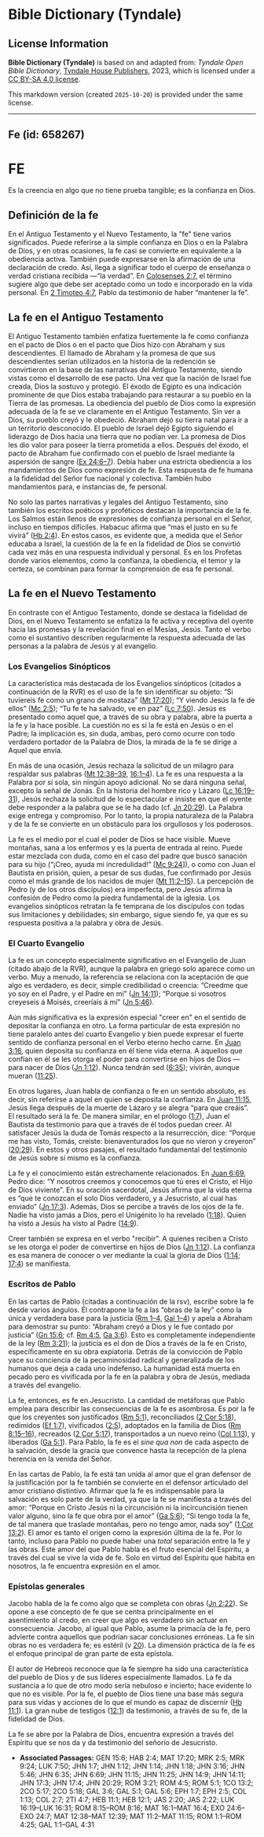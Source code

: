 # Bible Dictionary (Tyndale)

## License Information

**Bible Dictionary (Tyndale)** is based on and adapted from: _Tyndale Open Bible Dictionary_, [Tyndale House Publishers](https://tyndaleopenresources.com/), 2023, which is licensed under a [CC BY-SA 4.0 license](https://creativecommons.org/licenses/by-sa/4.0/legalcode.en).

This markdown version (created `2025-10-20`) is provided under the same license.



--------------------------------

## Fe (id: 658267)

FE
==

Es la creencia en algo que no tiene prueba tangible; es la confianza en Dios.

Definición de la fe
-------------------

En el Antiguo Testamento y el Nuevo Testamento, la "fe" tiene varios significados. Puede referirse a la simple confianza en Dios o en la Palabra de Dios, y en otras ocasiones, la fe casi se convierte en equivalente a la obediencia activa. También puede expresarse en la afirmación de una declaración de credo. Así, llega a significar todo el cuerpo de enseñanza o verdad cristiana recibida —“la verdad”. En [Colosenses 2:7](https://ref.ly/Col2:7), el término sugiere algo que debe ser aceptado como un todo e incorporado en la vida personal. En [2 Timoteo 4:7](https://ref.ly/2Tim4:7), Pablo da testimonio de haber “mantener la fe”.

La fe en el Antiguo Testamento
------------------------------

El Antiguo Testamento también enfatiza fuertemente la fe como confianza en el pacto de Dios o en el pacto que Dios hizo con Abraham y sus descendientes. El llamado de Abraham y la promesa de que sus descendientes serían utilizados en la historia de la redención se convirtieron en la base de las narrativas del Antiguo Testamento, siendo vistas como el desarrollo de ese pacto. Una vez que la nación de Israel fue creada, Dios la sostuvo y protegió. El éxodo de Egipto es una indicación prominente de que Dios estaba trabajando para restaurar a su pueblo en la Tierra de las promesas. La obediencia del pueblo de Dios como la expresión adecuada de la fe se ve claramente en el Antiguo Testamento. Sin ver a Dios, su pueblo creyó y le obedeció. Abraham dejó su tierra natal para ir a un territorio desconocido. El pueblo de Israel dejó Egipto siguiendo el liderazgo de Dios hacia una tierra que no podían ver. La promesa de Dios les dio valor para poseer la tierra prometida a ellos. Después del éxodo, el pacto de Abraham fue confirmado con el pueblo de Israel mediante la aspersión de sangre ([Ex 24:6–7](https://ref.ly/Exod24:6-Exod24:7)). Debía haber una estricta obediencia a los mandamientos de Dios como expresión de fe. Esta respuesta de fe humana a la fidelidad del Señor fue nacional y colectiva. También hubo mandamientos para, e instancias de, fe personal.

No solo las partes narrativas y legales del Antiguo Testamento, sino también los escritos poéticos y proféticos destacan la importancia de la fe. Los Salmos están llenos de expresiones de confianza personal en el Señor, incluso en tiempos difíciles. Habacuc afirma que “mas el justo en su fe vivirá” ([Hb 2:4](https://ref.ly/Hab2:4)). En estos casos, es evidente que, a medida que el Señor educaba a Israel, la cuestión de la fe en la fidelidad de Dios se convirtió cada vez más en una respuesta individual y personal. Es en los Profetas donde varios elementos, como la confianza, la obediencia, el temor y la certeza, se combinan para formar la comprensión de esa fe personal.

La fe en el Nuevo Testamento
----------------------------

En contraste con el Antiguo Testamento, donde se destaca la fidelidad de Dios, en el Nuevo Testamento se enfatiza la fe activa y receptiva del oyente hacia las promesas y la revelación final en el Mesías, Jesús. Tanto el verbo como el sustantivo describen regularmente la respuesta adecuada de las personas a la palabra de Jesús y al evangelio.

### Los Evangelios Sinópticos

La característica más destacada de los Evangelios sinópticos (citados a continuación de la RVR) es el uso de la fe sin identificar su objeto: “Si tuviereis fe como un grano de mostaza” ([Mt 17:20](https://ref.ly/Matt17:20)); “Y viendo Jesús la fe de ellos” ([Mc 2:5](https://ref.ly/Mark2:5)); “Tu fe te ha salvado, ve en paz” ([Lc 7:50](https://ref.ly/Luke7:50)). Jesús es presentado como aquel que, a través de su obra y palabra, abre la puerta a la fe y la hace posible. La cuestión no es si la fe está en Jesús o en el Padre; la implicación es, sin duda, ambas, pero como ocurre con todo verdadero portador de la Palabra de Dios, la mirada de la fe se dirige a Aquel que envía.

En más de una ocasión, Jesús rechaza la solicitud de un milagro para respaldar sus palabras ([Mt 12:38–39,](https://ref.ly/Matt12:38-Matt12:39) [16:1–4](https://ref.ly/Matt16:1-Matt16:4)). La fe es una respuesta a la Palabra por sí sola, sin ningún apoyo adicional. No se dará ninguna señal, excepto la señal de Jonás. En la historia del hombre rico y Lázaro ([Lc 16:19–31](https://ref.ly/Luke16:19-Luke16:31)), Jesús rechaza la solicitud de lo espectacular e insiste en que el oyente debe responder a la palabra que se le ha dado (cf. [Jn 20:29](https://ref.ly/John20:29)). La Palabra exige entrega y compromiso. Por lo tanto, la propia naturaleza de la Palabra y de la fe se convierte en un obstáculo para los orgullosos y los poderosos.

La fe es el medio por el cual el poder de Dios se hace visible. Mueve montañas, sana a los enfermos y es la puerta de entrada al reino. Puede estar mezclada con duda, como en el caso del padre que buscó sanación para su hijo (“¡Creo, ayuda mi incredulidad!” \[[Mc 9:24](https://ref.ly/Mark9:24)]), o como con Juan el Bautista en prisión, quien, a pesar de sus dudas, fue confirmado por Jesús como el más grande de los nacidos de mujer ([Mt 11:2–15](https://ref.ly/Matt11:2-Matt11:15)). La percepción de Pedro (y de los otros discípulos) era imperfecta, pero Jesús afirma la confesión de Pedro como la piedra fundamental de la iglesia. Los evangelios sinópticos retratan la fe temprana de los discípulos con todas sus limitaciones y debilidades; sin embargo, sigue siendo fe, ya que es su respuesta positiva a la palabra y obra de Jesús.

### El Cuarto Evangelio

La fe es un concepto especialmente significativo en el Evangelio de Juan (citado abajo de la RVR), aunque la palabra en griego solo aparece como un verbo. Muy a menudo, la referencia se relaciona con la aceptación de que algo es verdadero, es decir, simple credibilidad o creencia: “Creedme que yo soy en el Padre, y el Padre en mí” ([Jn 14:11](https://ref.ly/John14:11)); “Porque si vosotros creyeseis á Moisés, creeríais á mí” ([Jn 5:46](https://ref.ly/John5:46)).

Aún más significativa es la expresión especial "creer en" en el sentido de depositar la confianza en otro. La forma particular de esta expresión no tiene paralelo antes del cuarto Evangelio y bien puede expresar el fuerte sentido de confianza personal en el Verbo eterno hecho carne. En [Juan 3:16](https://ref.ly/John3:16), quien deposita su confianza en él tiene vida eterna. A aquellos que confían en él se les otorga el poder para convertirse en hijos de Dios — para nacer de Dios ([Jn 1:12](https://ref.ly/John1:12)). Nunca tendrán sed ([6:35](https://ref.ly/John6:35)); vivirán, aunque mueran ([11:25](https://ref.ly/John11:25)).

En otros lugares, Juan habla de confianza o fe en un sentido absoluto, es decir, sin referirse a aquel en quien se deposita la confianza. En [Juan 11:15](https://ref.ly/John11:15), Jesús llega después de la muerte de Lázaro y se alegra “para que creáis”. El resultado será la fe. De manera similar, en el prólogo ([1:7](https://ref.ly/John1:7)), Juan el Bautista da testimonio para que a través de él todos puedan creer. Al satisfacer Jesús la duda de Tomás respecto a la resurrección, dice: “Porque me has visto, Tomás, creiste: bienaventurados los que no vieron y creyeron” ([20:29](https://ref.ly/John20:29)). En estos y otros pasajes, el resultado fundamental del testimonio de Jesús sobre sí mismo es la confianza.

La fe y el conocimiento están estrechamente relacionados. En [Juan 6:69](https://ref.ly/John6:69), Pedro dice: “Y nosotros creemos y conocemos que tú eres el Cristo, el Hijo de Dios viviente”. En su oración sacerdotal, Jesús afirma que la vida eterna es “que te conozcan el solo Dios verdadero, y a Jesucristo, al cual has enviado” ([Jn 17:3](https://ref.ly/John17:3)). Además, Dios se percibe a través de los ojos de la fe. Nadie ha visto jamás a Dios, pero el Unigénito lo ha revelado ([1:18](https://ref.ly/John1:18)). Quien ha visto a Jesús ha visto al Padre ([14:9](https://ref.ly/John14:9)).

Creer también se expresa en el verbo "recibir". A quienes reciben a Cristo se les otorga el poder de convertirse en hijos de Dios ([Jn 1:12](https://ref.ly/John1:12)). La confianza es esa manera de conocer o ver mediante la cual la gloria de Dios ([1:14](https://ref.ly/John1:14); [17:4](https://ref.ly/John17:4)) se manifiesta.

### Escritos de Pablo

En las cartas de Pablo (citadas a continuación de la rsv), escribe sobre la fe desde varios ángulos. Él contrapone la fe a las “obras de la ley” como la única y verdadera base para la justicia ([Rm 1–4,](https://ref.ly/Rom1:1-Rom4:25) [Gal 1–4](https://ref.ly/Gal1:1-Gal4:31)) y apela a Abraham para demostrar su punto: “Abraham creyó a Dios y le fue contado por justicia” ([Gn 15:6](https://ref.ly/Gen15:6); cf. [Rm 4:5,](https://ref.ly/Rom4:5) [Ga 3:6](https://ref.ly/Gal3:6)). Esto es completamente independiente de la ley ([Rm 3:21](https://ref.ly/Rom3:21)); la justicia es el don de Dios a través de la fe en Cristo, específicamente en su obra expiatoria. Detrás de la convicción de Pablo yace su conciencia de la pecaminosidad radical y generalizada de los humanos que deja a cada uno indefenso. La humanidad está muerta en pecado pero es vivificada por la fe en la palabra y obra de Jesús, mediada a través del evangelio.

La fe, entonces, es fe en Jesucristo. La cantidad de metáforas que Pablo emplea para describir las consecuencias de la fe es asombrosa. Es por la fe que los creyentes son justificados ([Rm 5:1](https://ref.ly/Rom5:1)), reconciliados ([2 Cor 5:18](https://ref.ly/2Cor5:18)), redimidos ([Ef 1:7](https://ref.ly/Eph1:7)), vivificados ([2:5](https://ref.ly/Eph2:5)), adoptados en la familia de Dios ([Rm 8:15–16](https://ref.ly/Rom8:15-Rom8:16)), recreados ([2 Cor 5:17](https://ref.ly/2Cor5:17)), transportados a un nuevo reino ([Col 1:13](https://ref.ly/Col1:13)), y liberados ([Ga 5:1](https://ref.ly/Gal5:1)). Para Pablo, la fe es el *sine qua non* de cada aspecto de la salvación, desde la gracia que convence hasta la recepción de la plena herencia en la venida del Señor.

En las cartas de Pablo, la fe está tan unida al amor que el gran defensor de la justificación por la fe también se convierte en el defensor articulado del amor cristiano distintivo. Afirmar que la fe es indispensable para la salvación es solo parte de la verdad, ya que la fe se manifiesta a través del amor: “Porque en Cristo Jesús ni la circuncisión ni la incircuncisión tienen valor alguno, sino la fe que obra por el amor” ([Ga 5:6](https://ref.ly/Gal5:6)); “Si tengo toda la fe, de tal manera que traslade montañas, pero no tengo amor, nada soy” ([1 Cor 13:2](https://ref.ly/1Cor13:2)). El amor es tanto el origen como la expresión última de la fe. Por lo tanto, incluso para Pablo no puede haber una *total* separación entre la fe y las obras. Este amor del que Pablo habla es el fruto esencial del Espíritu, a través del cual se vive la vida de fe. Solo en virtud del Espíritu que habita en nosotros, la fe encuentra expresión en el amor.

### Epístolas generales

Jacobo habla de la fe como algo que se completa con obras ([Jn 2:22](https://ref.ly/Jas2:22)). Se opone a ese concepto de fe que se centra principalmente en el asentimiento al credo, en creer que algo es verdadero sin actuar en consecuencia. Jacobo, al igual que Pablo, asume la primacía de la fe, pero advierte contra aquellos que podrían sacar conclusiones erróneas. La fe sin obras no es verdadera fe; es estéril (v [20](https://ref.ly/Jas2:20)). La dimensión práctica de la fe es el enfoque principal de gran parte de esta epístola.

El autor de Hebreos reconoce que la fe siempre ha sido una característica del pueblo de Dios y de sus líderes especialmente llamados. La fe da sustancia a lo que de otro modo sería nebuloso e incierto; hace evidente lo que no es visible. Por la fe, el pueblo de Dios tiene una base más segura para sus vidas y acciones de lo que el mundo es capaz de discernir ([Hb 11:1](https://ref.ly/Heb11:1)). La gran nube de testigos ([12:1](https://ref.ly/Heb12:1)) da testimonio, a través de su fe, de la fidelidad de Dios.

La fe se abre por la Palabra de Dios, encuentra expresión a través del Espíritu que se nos da y da testimonio del señorío de Jesucristo.

* **Associated Passages:** GEN 15:6; HAB 2:4; MAT 17:20; MRK 2:5; MRK 9:24; LUK 7:50; JHN 1:7; JHN 1:12; JHN 1:14; JHN 1:18; JHN 3:16; JHN 5:46; JHN 6:35; JHN 6:69; JHN 11:15; JHN 11:25; JHN 14:9; JHN 14:11; JHN 17:3; JHN 17:4; JHN 20:29; ROM 3:21; ROM 4:5; ROM 5:1; 1CO 13:2; 2CO 5:17; 2CO 5:18; GAL 3:6; GAL 5:1; GAL 5:6; EPH 1:7; EPH 2:5; COL 1:13; COL 2:7; 2TI 4:7; HEB 11:1; HEB 12:1; JAS 2:20; JAS 2:22; LUK 16:19–LUK 16:31; ROM 8:15–ROM 8:16; MAT 16:1–MAT 16:4; EXO 24:6–EXO 24:7; MAT 12:38–MAT 12:39; MAT 11:2–MAT 11:15; ROM 1:1–ROM 4:25; GAL 1:1–GAL 4:31

